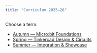 ```yaml
---
title: "Curriculum 2025–26"
---
```


Choose a term:

- [Autumn — Micro:bit Foundations](/curriculum/2025-26/autumn/)
- [Spring — Tinkercad Design & Circuits](/curriculum/2025-26/spring/)
- [Summer — Integration & Showcase](/curriculum/2025-26/summer/)

